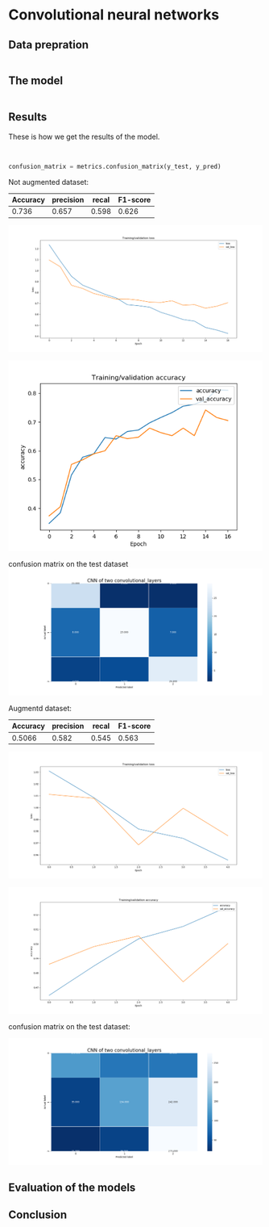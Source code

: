 
# Convolutional neural networks



## Data prepration


```python


```
## The model



```python


```

## Results

These is how we get the results of the model. 

```python

````
```

```


``` Python
confusion_matrix = metrics.confusion_matrix(y_test, y_pred)
```

Not augmented dataset:

|Accuracy |precision| recal |F1-score|
|---------|---------|-------|--------|
| 0.736   |0.657    |0.598  |0.626   |


![loss](https://github.com/Hassanyare/Minor_Applied_Data_Science/blob/master/fotos/validation-NN/training-val-loss.png)

![acc](https://github.com/Hassanyare/Minor_Applied_Data_Science/blob/master/fotos/validation-NN/training-val-accuracy.png)

confusion matrix on the test dataset
![matrix](https://github.com/Hassanyare/Minor_Applied_Data_Science/blob/master/fotos/validation-NN/cm-normal-data.png)



Augmentd dataset:

|Accuracy |precision| recal |F1-score|
|---------|---------|-------|--------|
|0.5066   |0.582    |0.545  |0.563   |



![loss](https://github.com/Hassanyare/Minor_Applied_Data_Science/blob/master/fotos/validation-NN/training-val-loss-aug.png)

![acc](https://github.com/Hassanyare/Minor_Applied_Data_Science/blob/master/fotos/validation-NN/training-val-accuracy-aug.png)

confusion matrix on the test dataset:

![matrix](https://github.com/Hassanyare/Minor_Applied_Data_Science/blob/master/fotos/validation-NN/cm-aug.png)

## Evaluation of the models


## Conclusion 



